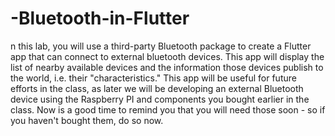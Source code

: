 # -Bluetooth-in-Flutter
n this lab, you will use a third-party Bluetooth package to create a Flutter app that can connect to external bluetooth devices.  This app will display the list of nearby available devices and the information those devices publish to the world, i.e. their "characteristics."  This app will be useful for future efforts in the class, as later we will be developing an external Bluetooth device using the Raspberry PI and components you bought earlier in the class. Now is a good time to remind you that you will need those soon - so if you haven't bought them, do so now.
